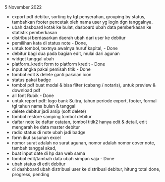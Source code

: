 5 November 2022
- export pdf debitur, sorting by tgl penyerahan, grouping by status, tambahkan footer pencetak oleh nama user yg login dgn tanggalnya.
- ubah dasboard kotak ke bulat, dasboard ubah data pemberkasan ke statistik pemberkasan
- distribusi berdasarkan daerah ubah dari user ke debitur
- pemilihan kata di status note - Done, 
- untuk tombol, textnya awalnya huruf kapital, - Done
- debitur bagi dua pada bagian edit, mulai dari agunan
- widget tanggal ubah
- platform_kredit form to platform kredit - Done
- input angka pakai pemisah titik - Done
- tombol edit & delete ganti pakaian icon
- status pakai badge
- tombol pdf buat modal & bisa filter (cabang / notaris), untuk preview & download pdf
- all font Rubik - Done
- untuk report pdf: logo bank Sultra, tahun periode export, footer, formal tgl tahun nama bulan & tanggal
- delete debitur jadi arsip (soft delete)
- tombol restore samping tombol debitur 
- daftar note ke daftar catatan, tombol titik2 hanya edit & detail, edit mengarah ke data master debitur 
- radio status di note ubah jadi badge 
- form ikut susunan excel 
- nomor surat adalah no surat agunan,  nomor adalah nomor cover note, tambah tanggal akad,
- buat input date di hp dan web sama
- tombol edit/tambah data ubah simpan saja - Done
- ubah status di edit debitur 
- di dashboard ubah distribusi user ke distribusi debitur, hitung total done, progress, pending